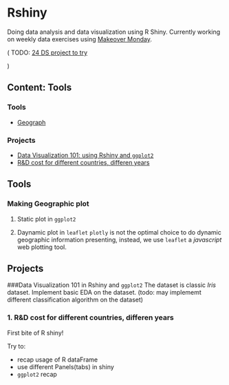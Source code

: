 # Rshiny
Doing data analysis and data visualization using R Shiny. Currently working on weekly data exercises using [Makeover Monday](#http://www.makeovermonday.co.uk/data/).

( TODO:
[24 DS project to try](#https://www.analyticsvidhya.com/blog/2018/05/24-ultimate-data-science-projects-to-boost-your-knowledge-and-skills/)

)

## Content: Tools
### Tools
- [Geograph](#geo)


### Projects
- [Data Visualization 101: using Rshiny and `ggplot2`](#demo)
- [R&D cost for different countries, differen years](#R&D)

## Tools
<a id='geo'></a>
### Making Geographic plot
1. Static plot in `ggplot2`

2. Daynamic plot in `leaflet`
`plotly` is not the optimal choice to do dynamic geographic information presenting, instead, we use `leaflet` a *javascript* web plotting tool.


## Projects
<a id = 'demo'></a>
###Data Visualization 101 in Rshiny and `ggplot2`
The dataset is classic *Iris* dataset. Implement basic EDA on the dataset. (todo: may implememt different classification algorithm on the dataset)


<a id='R&D'></a>
### 1. R&D cost for different countries, differen years
First bite of R shiny! 

Try to:
- recap usage of R dataFrame
- use different Panels(tabs) in shiny
- `ggplot2` recap
